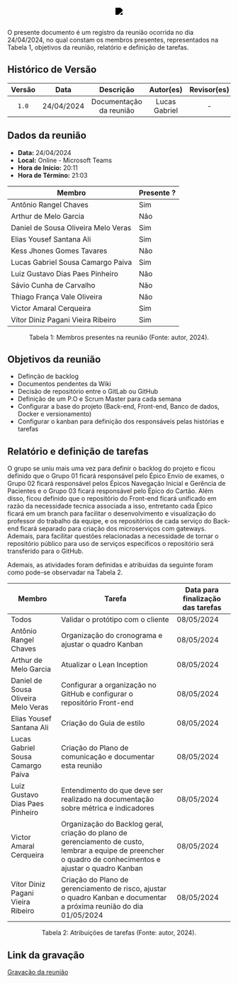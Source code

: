 <br/>
<div style="display: flex; flex-direction: column; justify-content: center; align-items:center;">
    <img src="https://dansousamelo.github.io/RQ_ISP/assets/backlog/BACKLOG-ICON.png" style="filter: brightness(0%);" />
</div>
<br/>
<p align="flex-direction: column; justify">
O presente documento é um registro da reunião ocorrida no dia 24/04/2024, no qual constam os membros presentes,
representados na Tabela 1, objetivos da reunião, relatório e definição de tarefas.</p>

## Histórico de Versão

| Versão |    Data    |        Descrição        |   Autor(es)   | Revisor(es) |
| :----: | :--------: | :---------------------: | :-----------: | :---------: |
| `1.0`  | 24/04/2024 | Documentação da reunião | Lucas Gabriel |      -      |

## Dados da reunião

- **Data:** 24/04/2024
- **Local:** Online - Microsoft Teams
- **Hora de Início:** 20:11
- **Hora de Término:** 21:03

| Membro                              | Presente ? |
| ----------------------------------- | ---------- |
| Antônio Rangel Chaves               | Sim        |
| Arthur de Melo Garcia               | Não        |
| Daniel de Sousa Oliveira Melo Veras | Sim        |
| Elias Yousef Santana Ali            | Sim        |
| Kess Jhones Gomes Tavares           | Não        |
| Lucas Gabriel Sousa Camargo Paiva   | Sim        |
| Luiz Gustavo Dias Paes Pinheiro     | Não        |
| Sávio Cunha de Carvalho             | Não        |
| Thiago França Vale Oliveira         | Não        |
| Victor Amaral Cerqueira             | Sim        |
| Vítor Diniz Pagani Vieira Ribeiro   | Sim        |

<div style="text-align: center">
<p> Tabela 1: Membros presentes na reunião (Fonte: autor, 2024). </p>
</div>

## Objetivos da reunião

- Definção de backlog
- Documentos pendentes da Wiki
- Decisão de repositório entre o GitLab ou GitHub
- Definição de um P.O e Scrum Master para cada semana
- Configurar a base do projeto (Back-end, Front-end, Banco de dados, Docker e versionamento)
- Configurar o kanban para definição dos responsáveis pelas histórias e tarefas

## Relatório e definição de tarefas

O grupo se uniu mais uma vez para definir o backlog do projeto e ficou definido que o Grupo 01 ficará responsável pelo Épico Envio de exames, o Grupo 02 ficará responsável pelos Épicos Navegação Inicial e Gerência de Pacientes e o Grupo 03 ficará responsável pelo Épico do Cartão. Além disso, ficou definido que o repositório do Front-end ficará unificado em razão da necessidade tecnica associada a isso, entretanto cada Épico ficará em um branch para facilitar o desenvolvimento e visualização do professor do trabalho da equipe, e os repositórios de cada serviço do Back-end ficará separado para criação dos microserviços com gateways. Ademais, para facilitar questões relacionadas a necessidade de tornar o repositório público para uso de serviços específicos o repositório será transferido para o GitHub.

Ademais, as atividades foram definidas e atribuidas da seguinte foram como pode-se observadar na Tabela 2.

| Membro                              | Tarefa                                                                                                                                                      | Data para finalização das tarefas |
| ----------------------------------- | ----------------------------------------------------------------------------------------------------------------------------------------------------------- | --------------------------------- |
| Todos                               | Validar o protótipo com o cliente                                                                                                                           | 08/05/2024                        |
| Antônio Rangel Chaves               | Organização do cronograma e ajustar o quadro Kanban                                                                                                         | 08/05/2024                        |
| Arthur de Melo Garcia               | Atualizar o Lean Inception                                                                                                                                  | 08/05/2024                        |
| Daniel de Sousa Oliveira Melo Veras | Configurar a organização no GitHub e configurar o repositório Front-end                                                                                     | 08/05/2024                        |
| Elias Yousef Santana Ali            | Criação do Guia de estilo                                                                                                                                   | 08/05/2024                        |
| Lucas Gabriel Sousa Camargo Paiva   | Criação do Plano de comunicação e documentar esta reunião                                                                                                   | 08/05/2024                        |
| Luiz Gustavo Dias Paes Pinheiro     | Entendimento do que deve ser realizado na documentação sobre métrica e indicadores                                                                          | 08/05/2024                        |
| Victor Amaral Cerqueira             | Organização do Backlog geral, criação do plano de gerenciamento de custo, lembrar a equipe de preencher o quadro de conhecimentos e ajustar o quadro Kanban | 08/05/2024                        |
| Vítor Diniz Pagani Vieira Ribeiro   | Criação do Plano de gerenciamento de risco, ajustar o quadro Kanban e documentar a próxima reunião do dia 01/05/2024                                        | 08/05/2024                        |
<div style="text-align: center">
<p> Tabela 2: Atribuições de tarefas (Fonte: autor, 2024). </p>
</div>

## Link da gravação

[Gravação da reunião](https://youtu.be/2NGREjVt5Yg)